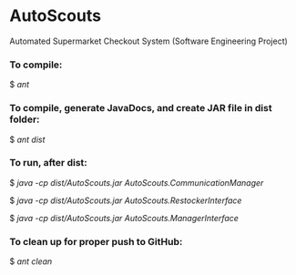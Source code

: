 # AutoScouts
Automated Supermarket Checkout System (Software Engineering Project)


### To compile:
$ *ant*

### To compile, generate JavaDocs, and create JAR file in dist folder:
$ *ant dist*

### To run, after dist:
$ *java -cp dist/AutoScouts.jar AutoScouts.CommunicationManager*

$ *java -cp dist/AutoScouts.jar AutoScouts.RestockerInterface*

$ *java -cp dist/AutoScouts.jar AutoScouts.ManagerInterface*

### To clean up for proper push to GitHub:
$ *ant clean*


